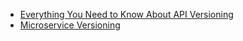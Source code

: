 - [Everything You Need to Know About API Versioning](https://nordicapis.com/everything-you-need-to-know-about-api-versioning/)
- [Microservice Versioning](https://stackoverflow.com/questions/39485459/microservice-versioning)